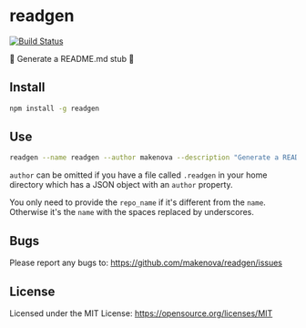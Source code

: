 # readgen

[![Build Status](https://travis-ci.org/makenova/readgen.svg?branch=master)](https://travis-ci.org/makenova/readgen)

🤖 Generate a README.md stub 🤖

## Install

```sh
npm install -g readgen
```

## Use

```sh
readgen --name readgen --author makenova --description "Generate a README.md stub" --repo_name readgen
```

`author` can be omitted if you have a file called `.readgen` in your home directory which has a JSON object with an `author` property.

You only need to provide the `repo_name` if it's different from the `name`. Otherwise it's the `name` with the spaces replaced by underscores.

## Bugs

Please report any bugs to: https://github.com/makenova/readgen/issues

## License

Licensed under the MIT License: https://opensource.org/licenses/MIT
